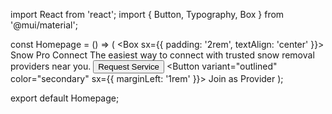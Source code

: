 import React from 'react';
import { Button, Typography, Box } from '@mui/material';

const Homepage = () => (
  <Box sx={{ padding: '2rem', textAlign: 'center' }}>
    <Typography variant="h2" gutterBottom>Snow Pro Connect</Typography>
    <Typography variant="h6" gutterBottom>
      The easiest way to connect with trusted snow removal providers near you.
    </Typography>
    <Button variant="contained" color="primary">Request Service</Button>
    <Button variant="outlined" color="secondary" sx={{ marginLeft: '1rem' }}>
      Join as Provider
    </Button>
  </Box>
);

export default Homepage;
